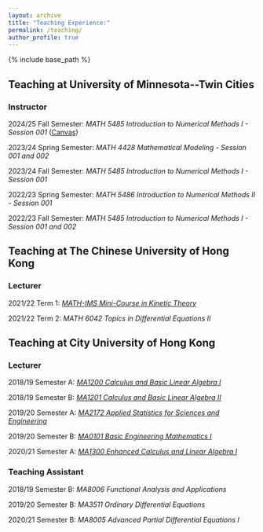 ```yaml
---
layout: archive
title: "Teaching Experience:"
permalink: /teaching/
author_profile: true
---
```


{% include base_path %}

## Teaching at University of Minnesota--Twin Cities

### Instructor

2024/25 Fall Semester: _MATH 5485 Introduction to Numerical Methods I - Session 001_ ([Canvas](https://canvas.umn.edu/login)) 

2023/24 Spring Semester: _MATH 4428 Mathematical Modeling - Session 001 and 002_ 

2023/24 Fall Semester: _MATH 5485 Introduction to Numerical Methods I - Session 001_ 

2022/23 Spring Semester: _MATH 5486 Introduction to Numerical Methods II - Session 001_ 

2022/23 Fall Semester: _MATH 5485 Introduction to Numerical Methods I - Session 001 and 002_ 

## Teaching at The Chinese University of Hong Kong

### Lecturer

2021/22 Term 1: [_MATH-IMS Mini-Course in Kinetic Theory_](/files/2021-22_Mini_Course_Overview.pdf)

2021/22 Term 2: _MATH 6042 Topics in Differential Equations II_

## Teaching at City University of Hong Kong

### Lecturer

2018/19 Semester A: [_MA1200 Calculus and Basic Linear Algebra I_](/files/1819MA1200.pdf)

2018/19 Semester B: [_MA1201 Calculus and Basic Linear Algebra II_](/files/1819BMA1201.pdf)

2019/20 Semester A: [_MA2172 Applied Statistics for Sciences and Engineering_](/files/1920MA2172.pdf)

2019/20 Semester B: [_MA0101 Basic Engineering Mathematics I_](/files/1920BMA0101.pdf)

2020/21 Semester A: [_MA1300 Enhanced Calculus and Linear Algebra I_](/files/2021AMA1300.pdf)


### Teaching Assistant

2018/19 Semester B: _MA8006 Functional Analysis and Applications_

2019/20 Semester B: _MA3511 Ordinary Differential Equations_

2020/21 Semester B: _MA8005 Advanced Partial Differential Equations I_
